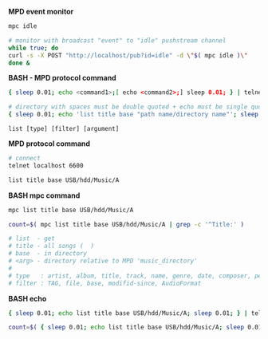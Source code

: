 **MPD event monitor**
```sh
mpc idle

# monitor with broadcast "event" to "idle" pushstream channel
while true; do
curl -s -X POST "http://localhost/pub?id=idle" -d \"$( mpc idle )\"
done &
```

**BASH - MPD protocol command**
```sh
{ sleep 0.01; echo <command1>;[ echo <command2>;] sleep 0.01; } | telnet localhost 6600

# directory with spaces must be double quoted + echo must be single quoted
{ sleep 0.01; echo 'list title base "path name/directory name"'; sleep 0.1; } | telnet localhost 6600
```

`list [type] [filter] [argument]`

**MPD protocol command**
```sh
# connect
telnet localhost 6600

list title base USB/hdd/Music/A
```

**BASH mpc command**
```sh
mpc list title base USB/hdd/Music/A

count=$( mpc list title base USB/hdd/Music/A | grep -c '^Title:' )
```
```sh
# list  - get
# title - all songs (  )
# base  - in directory
# <arg> - directory relative to MPD 'music_directory'
#
# type   : artist, album, title, track, name, genre, date, composer, performer, comment, disc, filename, or any
# filter : TAG, file, base, modifid-since, AudioFormat
```

**BASH echo**
```sh
{ sleep 0.01; echo list title base USB/hdd/Music/A; sleep 0.01; } | telnet localhost 6600

count=$( { sleep 0.01; echo list title base USB/hdd/Music/A; sleep 0.01; } | telnet localhost 6600 | grep -c '^Title:' )
```
